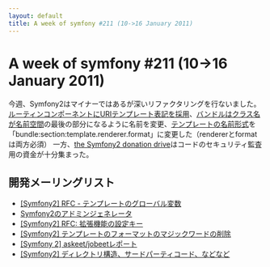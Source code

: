 ```yaml
---
layout: default
title: A week of symfony #211 (10->16 January 2011)
---
```


A week of symfony #211 (10->16 January 2011)
============================================

今週、Symfony2はマイナーではあるが深いリファクタリングを行ないました。
[ルーティンコンポーネントにURIテンプレート表記を採用](http://github.com/symfony/symfony/commit/b63de46374d330464aa3c3f9f3288c2524ad4229)、[バンドルはクラス名が名前空間](https://github.com/symfony/symfony/commit/7ac6d59173a201082e0da665ab6c7766a7cda427)の最後の部分になるように名前を変更、[テンプレートの名前形式](https://github.com/symfony/symfony/commit/a365ab2884b76c99a8f5884a2ee289e9dc5bd227)を 「bundle:section:template.renderer.format」に変更した（rendererとformatは両方必須）
一方、[the Symfony2 donation drive](http://www.symfony-project.org/blog/2011/01/13/symfony2-donation-drive)はコードのセキュリティ監査用の資金が十分集まった。

 
開発メーリングリスト
------------------------

  * [[Symfony2] RFC - テンプレートのグローバル変数](https://groups.google.com/forum/#!topic/symfony-devs/VVbAf-bzky4)
  * [Symfony2のアドミンジェネレータ](https://groups.google.com/forum/#!topic/symfony-devs/0x2oTwdUaUY)
  * [[Symfony2] RFC: 拡張機能の設定キー](https://groups.google.com/forum/#!topic/symfony-devs/HrHPjvCLX2o)
  * [[Symfony2] テンプレートのフォーマットのマジックワードの削除](https://groups.google.com/forum/#!topic/symfony-devs/C1XndD5OiQc)
  * [[Symfony 2] askeet/jobeetレポート](https://groups.google.com/forum/#!topic/symfony-devs/RWt3QdtREK0)
  * [[Symfony2] ディレクトリ構造、サードパーティコード、などなど](https://groups.google.com/forum/#!topic/symfony-devs/cudAyOwgWBE)


